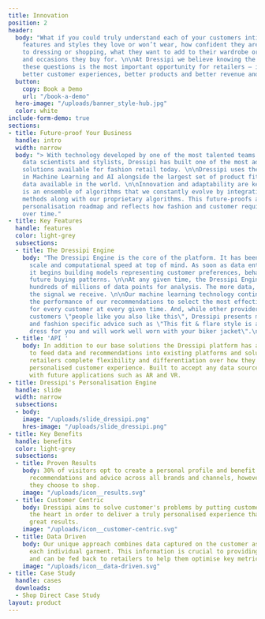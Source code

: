 ```yaml
---
title: Innovation
position: 2
header:
  body: "What if you could truly understand each of your customers intimately? The
    features and styles they love or won’t wear, how confident they are when it comes
    to dressing or shopping, what they want to add to their wardrobe or the events
    and occasions they buy for. \n\nAt Dressipi we believe knowing the answers to
    these questions is the most important opportunity for retailers – it empowers
    better customer experiences, better products and better revenue and profitability. "
  button:
    copy: Book a Demo
    url: "/book-a-demo"
  hero-image: "/uploads/banner_style-hub.jpg"
  color: white
include-form-demo: true
sections:
- title: Future-proof Your Business
  handle: intro
  width: narrow
  body: "> With technology developed by one of the most talented teams of technologists,
    data scientists and stylists, Dressipi has built one of the most advanced personalised
    solutions available for fashion retail today. \n\nDressipi uses the latest advances
    in Machine Learning and AI alongside the largest set of product fit and style
    data available in the world. \n\nInnovation and adaptability are key. Our solution
    is an ensemble of algorithms that we constantly evolve by integrating newly discovered
    methods along with our proprietary algorithms. This future-proofs a retailer’s
    personalisation roadmap and reflects how fashion and customer requirements evolve
    over time."
- title: Key Features
  handle: features
  color: light-grey
  subsections:
  - title: The Dressipi Engine
    body: "The Dressipi Engine is the core of the platform. It has been built with
      scale and computational speed at top of mind. As soon as data enters the engine,
      it begins building models representing customer preferences, behaviour, and
      future buying patterns. \n\nAt any given time, the Dressipi Engine can process
      hundreds of millions of data points for analysis. The more data, the better
      the signal we receive. \n\nOur machine learning technology continuously evaluates
      the performance of our recommendations to select the most effective algorithms
      for every customer at every given time. And, while other providers rely on telling
      customers \"people like you also like this\", Dressipi presents more helpful
      and fashion specific advice such as \"This fit & flare style is a must have
      dress for you and will work well worn with your biker jacket\".\n"
  - title: 'API '
    body: In addition to our base solutions the Dressipi platform has a flexible API
      to feed data and recommendations into existing platforms and solutions, giving
      retailers complete flexibility and differentiation over how they present a fully
      personalised customer experience. Built to accept any data sources and integration
      with future applications such as AR and VR.
- title: Dressipi's Personalisation Engine
  handle: slide
  width: narrow
  subsections:
  - body: 
    image: "/uploads/slide_dressipi.png"
    hres-image: "/uploads/slide_dressipi.png"
- title: Key Benefits
  handle: benefits
  color: light-grey
  subsections:
  - title: Proven Results
    body: 30% of visitors opt to create a personal profile and benefit from enhanced
      recommendations and advice across all brands and channels, however and wherever
      they choose to shop.
    image: "/uploads/icon__results.svg"
  - title: Customer Centric
    body: Dressipi aims to solve customer's problems by putting customer needs at
      the heart in order to deliver a truly personalised experience that delivers
      great results.
    image: "/uploads/icon__customer-centric.svg"
  - title: Data Driven
    body: Our unique approach combines data captured on the customer as well as on
      each individual garment. This information is crucial to providing true personalisation,
      and can be fed back to retailers to help them optimise key metrics.
    image: "/uploads/icon__data-driven.svg"
- title: Case Study
  handle: cases
  downloads:
  - Shop Direct Case Study
layout: product
---
```


